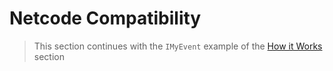 
# Netcode Compatibility

> This section continues with the `IMyEvent` example of the [How it Works](./how-it-works.md) section